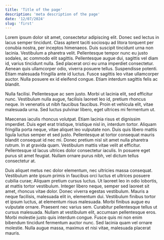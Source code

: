 ```yaml
---
title: 'Title of the page'
description: 'meta description of the page'
date: '12/07/2024'
slug: 'first'
---
```


Lorem ipsum dolor sit amet, consectetur adipiscing elit. Donec sed lectus in lacus semper tincidunt. Class aptent taciti sociosqu ad litora torquent per conubia nostra, per inceptos himenaeos. Duis suscipit tincidunt urna non lacinia. Vestibulum a pharetra velit. Pellentesque tempor nunc eu justo sodales, ac commodo elit sagittis. Pellentesque augue dui, sagittis vel diam id, varius tincidunt nulla. Sed placerat orci eu urna imperdiet consectetur. Aenean quis ullamcorper odio, viverra posuere tellus. Suspendisse potenti. Etiam malesuada fringilla ante id luctus. Fusce sagittis leo vitae ullamcorper auctor. Nulla posuere ex id eleifend congue. Etiam interdum sagittis felis ac blandit.

Nulla facilisi. Pellentesque ac sem justo. Morbi ut lacinia elit, sed efficitur nunc. Vestibulum nulla augue, facilisis laoreet leo id, pretium rhoncus neque. In venenatis ut nibh faucibus faucibus. Proin et vehicula elit, vitae malesuada urna. Sed luctus pulvinar libero, eget ultrices mi fermentum ut.

Maecenas iaculis rhoncus volutpat. Etiam lacinia risus et dignissim imperdiet. Duis eget erat tristique, tristique nisl in, interdum tortor. Aliquam fringilla porta neque, vitae aliquet leo vulputate non. Duis quis libero mattis ligula luctus semper et sed justo. Pellentesque at tortor consequat mauris blandit consequat id nec mi. Donec pretium nisl sit amet nulla pharetra rutrum. In at gravida quam. Vestibulum mattis vitae velit at efficitur. Pellentesque id lacus ultrices dolor consectetur iaculis. In posuere eget purus sit amet feugiat. Nullam ornare purus nibh, vel dictum tellus consectetur at.

Duis aliquet metus nec dolor elementum, nec ultricies massa consequat. Vestibulum ante ipsum primis in faucibus orci luctus et ultrices posuere cubilia curae; Aliquam pretium cursus luctus. Ut laoreet leo in odio lobortis, at mattis tortor vestibulum. Integer libero neque, semper sed laoreet sit amet, rhoncus vitae dolor. Donec viverra egestas vestibulum. Mauris a neque facilisis, malesuada elit in, elementum dui. Vestibulum finibus tortor et ipsum luctus, at elementum risus malesuada. Morbi finibus augue eu vulputate ornare. Praesent nec varius sem. Curabitur pellentesque tellus ut cursus malesuada. Nullam at vestibulum elit, accumsan pellentesque eros. Morbi molestie justo quis interdum congue. Fusce quis mi non enim bibendum tincidunt fermentum auctor nunc. Sed lacinia quam vel ornare molestie. Nulla augue massa, maximus et nisi vitae, malesuada placerat mauris.